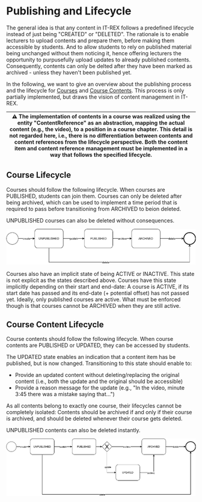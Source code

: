 # Publishing and Lifecycle

The general idea is that any content in IT-REX follows a predefined lifecycle instead of just being "CREATED" or "DELETED". The rationale is to enable lecturers to upload contents and prepare them, before making them accessible by students. And to allow students to rely on published material being unchanged without them noticing it, hence offering lecturers the opportunity to purpusefully upload updates to already published contents. Consequently, contents can only be delted after they have been marked as archived - unless they haven't been published yet.

In the following, we want to give an overview about the publishing process and the lifecycle for [Courses](#Course-Lifecycle) and [Course Contents](#course-content-lifecycle). This process is only partially implemented, but draws the vision of content management in IT-REX.

| :warning: The implementation of contents in a course was realized using the entity "ContentReference" as an abstraction,  mapping the actual content (e.g., the video), to a position in a course chapter. This detail is not regarded here, i.e., there is no differentiation between contents and content references from the lifecycle perspective. Both the content item and content reference management must be implemented in a way that follows the specified lifecycle. |
|---|

## Course Lifecycle

Courses should follow the following lifecycle. When courses are PUBLISHED, students can join them. Courses can only be deleted after being archived, which can be used to implement a time period that is required to pass before transitioning from ARCHIVED to beion deleted.

UNPUBLISHED courses can also be deleted without consequences.

![Course Lifecycle](./Images/Architecture/Publishing_Process-Course%20Lifecycle.png)

Courses also have an implicit state of being ACTIVE or INACTIVE. This state is not explicit as the states described above. Courses have this state implicitly depending on their start and end-date: A course is ACTIVE, if its start date has passed and its end-date (+ potential offset) has not passed yet. Ideally, only published courses are active. What must be enforced though is that courses cannot be ARCHIVED when they are still active.

## Course Content Lifecycle

Course contents should follow the following lifecycle. When course contents are PUBLISHED or UPDATED, they can be accessed by students.

The UPDATED state enables an indication that a content item has be published, but is now changed. Transitioning to this state should enable to:
* Provide an updated content without deleting/replacing the original content (i.e., both the update and the original should be accessible)
* Provide a reason message for the update (e.g., "In the video, minute 3:45 there was a mistake saying that...")

As all contents belong to exactly one course, their lifecycles cannot be completely isolated: Contents should be archived if and only if their course is archived, and should be deleted whenever their course gets deleted.

UNPUBLISHED contents can also be deleted instantly.

![Countent Lifecycle](./Images/Architecture/Publishing_Process-Content%20Lifecycle.png)
